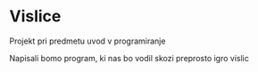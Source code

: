 # Vislice

Projekt pri predmetu uvod v programiranje

Napisali bomo program, ki nas bo vodil skozi preprosto igro vislic
